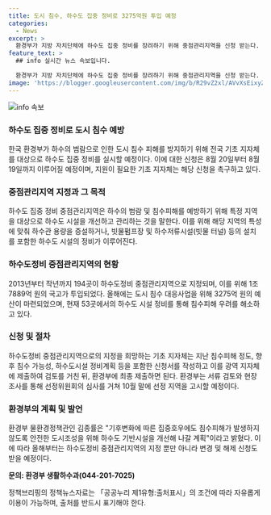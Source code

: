 ```yaml
---
title: 도시 침수, 하수도 집중 정비로 3275억원 투입 예정
categories:
  - News
excerpt: >
  환경부가 지방 자치단체에 하수도 집중 정비를 장려하기 위해 중점관리지역을 신청 받는다. 이 지역은 침수 우려가 있는 곳으로, 정비 후 도시 침수를 방지하기 위해 키우기, 펌프장 설치, 저류시설 등을 포함한다. 환경부는 최근 53곳의 지역에서 침수피해 우려를 해소했으며, 이를 통해 안전한 도시 조성을 위해 계획하고 있다. 신청서는 지역의 침수피해 정도, 가능성, 정비계획을 작성하여 제출해야 하며, 변경 및 해제 신청도 가능하다.
feature_text: >
  ## info 실시간 뉴스 속보입니다.

  환경부가 지방 자치단체에 하수도 집중 정비를 장려하기 위해 중점관리지역을 신청 받는다. 이 지역은 침수 우려가 있는 곳으로, 정비 후 도시 침수를 방지하기 위해 키우기, 펌프장 설치, 저류시설 등을 포함한다. 환경부는 최근 53곳의 지역에서 침수피해 우려를 해소했으며, 이를 통해 안전한 도시 조성을 위해 계획하고 있다. 신청서는 지역의 침수피해 정도, 가능성, 정비계획을 작성하여 제출해야 하며, 변경 및 해제 신청도 가능하다.
image: 'https://blogger.googleusercontent.com/img/b/R29vZ2xl/AVvXsEixyZcFfHzMRdzZMjFBmAUKJYCLCGyLL1o632UiGVXcaFdKo_bkvkuCioo0uUKlGfBVcT3P84aROyZIXSBEx3Aw5nCQ3pTgDom1WDC4m8eifvWiAmWEEVb4x6G_l8C0QH225ldMjyaFvpxGEBGNO37VmDTDMHGhJPq73UglMfDca1-0aw/s1600/blogspot.png'
---
```


<p><img src="https://blogger.googleusercontent.com/img/b/R29vZ2xl/AVvXsEixyZcFfHzMRdzZMjFBmAUKJYCLCGyLL1o632UiGVXcaFdKo_bkvkuCioo0uUKlGfBVcT3P84aROyZIXSBEx3Aw5nCQ3pTgDom1WDC4m8eifvWiAmWEEVb4x6G_l8C0QH225ldMjyaFvpxGEBGNO37VmDTDMHGhJPq73UglMfDca1-0aw/s1600/blogspot.png" alt="info 속보" /></p>

<h3>하수도 집중 정비로 도시 침수 예방</h3>

<p>한국 환경부가 하수의 범람으로 인한 도시 침수 피해를 방지하기 위해 전국 기초 지자체를 대상으로 하수도 집중 정비를 실시할 예정이다. 이에 대한 신청은 8월 20일부터 8월 19일까지 이루어질 예정이며, 지원이 필요한 기초 지자체는 해당 신청을 촉구하고 있다.</p>

<h3>중점관리지역 지정과 그 목적</h3>

<p>하수도 집중 정비 중점관리지역은 하수의 범람 및 침수피해를 예방하기 위해 특정 지역을 대상으로 하수도 시설을 개선하고 관리하는 것을 말한다. 이를 위해 해당 지역의 특성에 맞춰 하수관 용량을 증설하거나, 빗물펌프장 및 하수저류시설(빗물 터널) 등의 설치를 포함한 하수도 시설의 정비가 이루어진다.</p>

<h3>하수도정비 중점관리지역의 현황</h3>

<p>2013년부터 작년까지 194곳이 하수도정비 중점관리지역으로 지정되며, 이를 위해 1조 7889억 원의 국고가 투입되었다. 올해에는 도시 침수 대응사업을 위해 3275억 원의 예산이 마련되었으며, 현재 53곳에서의 하수도 시설 정비를 통해 침수피해 우려를 해소하고 있다.</p>

<h3>신청 및 절차</h3>

<p>하수도정비 중점관리지역으로의 지정을 희망하는 기초 지자체는 지난 침수피해 정도, 향후 침수 가능성, 하수도시설 정비계획 등을 포함한 신청서를 작성하고 이를 광역 지자체에 제출하여 검토를 거친 뒤, 환경부에 최종 제출하면 된다. 환경부는 서류 검토와 현장 조사를 통해 선정위원회의 심사를 거쳐 10월 말에 선정 지역을 고시할 예정이다.</p>

<h3>환경부의 계획 및 발언</h3>

<p>환경부 물환경정책관인 김종률은 "기후변화에 따른 집중호우에도 침수피해가 발생하지 않도록 안전한 도시조성을 위해 하수도 기반시설을 개선해 나갈 계획"이라고 밝혔다. 이에 따라 올해부터는 하수도정비 중점관리지역의 지정 뿐만 아니라 변경 및 해제 신청도 받을 예정이다.</p>

<p><strong>문의: 환경부 생활하수과(044-201-7025)</strong></p>

<p>정책브리핑의 정책뉴스자료는 「공공누리 제1유형:출처표시」의 조건에 따라 자유롭게 이용이 가능하며, 출처를 반드시 표기해야 한다.</p>

